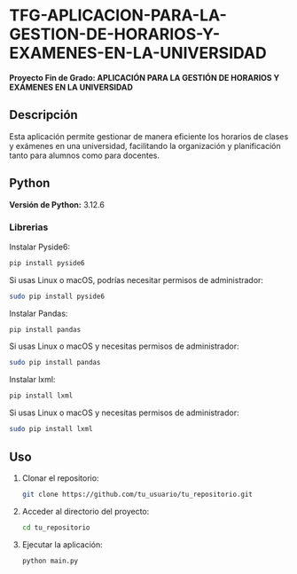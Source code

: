 # TFG-APLICACION-PARA-LA-GESTION-DE-HORARIOS-Y-EXAMENES-EN-LA-UNIVERSIDAD

**Proyecto Fin de Grado: APLICACIÓN PARA LA GESTIÓN DE HORARIOS Y EXÁMENES EN LA UNIVERSIDAD**

## Descripción

Esta aplicación permite gestionar de manera eficiente los horarios de clases y exámenes en una universidad, facilitando la organización y planificación tanto para alumnos como para docentes.

## Python

**Versión de Python:** 3.12.6

### Librerias

Instalar Pyside6:

```sh
pip install pyside6
```

Si usas Linux o macOS, podrías necesitar permisos de administrador:

```sh
sudo pip install pyside6
```

Instalar Pandas:

```sh
pip install pandas
```

Si usas Linux o macOS y necesitas permisos de administrador:

```sh
sudo pip install pandas
```

Instalar lxml:

```sh
pip install lxml
```

Si usas Linux o macOS y necesitas permisos de administrador:

```sh
sudo pip install lxml
```

## Uso

1. Clonar el repositorio:
   ```sh
   git clone https://github.com/tu_usuario/tu_repositorio.git
   ```
2. Acceder al directorio del proyecto:
   ```sh
   cd tu_repositorio
   ```
3. Ejecutar la aplicación:
   ```sh
   python main.py
   ```

